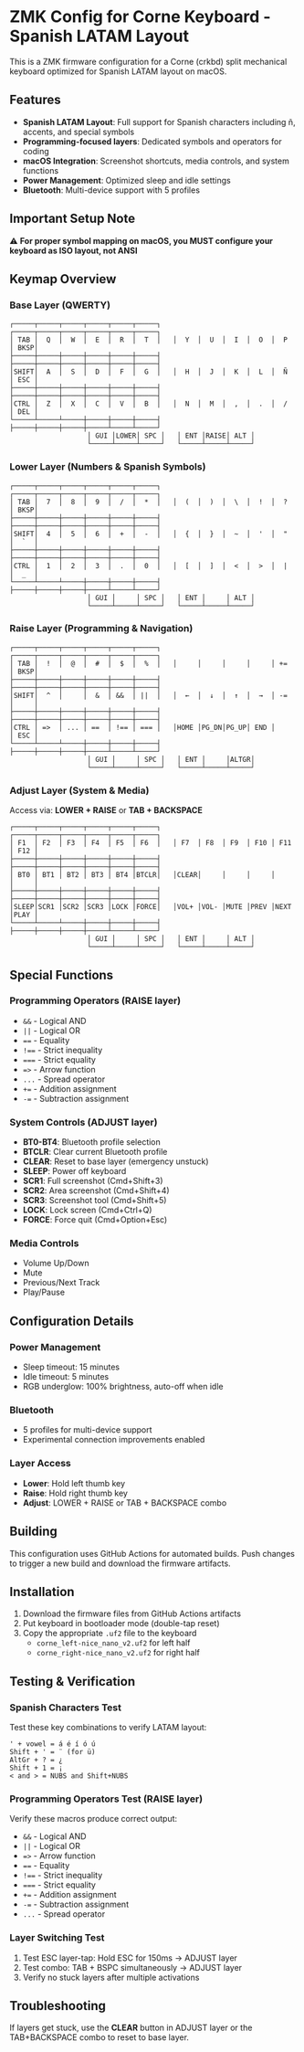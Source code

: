 # ZMK Config for Corne Keyboard - Spanish LATAM Layout

This is a ZMK firmware configuration for a Corne (crkbd) split mechanical keyboard optimized for Spanish LATAM layout on macOS.

## Features

- **Spanish LATAM Layout**: Full support for Spanish characters including ñ, accents, and special symbols
- **Programming-focused layers**: Dedicated symbols and operators for coding
- **macOS Integration**: Screenshot shortcuts, media controls, and system functions
- **Power Management**: Optimized sleep and idle settings
- **Bluetooth**: Multi-device support with 5 profiles

## Important Setup Note

⚠️ **For proper symbol mapping on macOS, you MUST configure your keyboard as ISO layout, not ANSI**

## Keymap Overview

### Base Layer (QWERTY)
```
┌─────┬─────┬─────┬─────┬─────┬─────┐   ┌─────┬─────┬─────┬─────┬─────┬─────┐
│ TAB │  Q  │  W  │  E  │  R  │  T  │   │  Y  │  U  │  I  │  O  │  P  │ BKSP│
├─────┼─────┼─────┼─────┼─────┼─────┤   ├─────┼─────┼─────┼─────┼─────┼─────┤
│SHIFT│  A  │  S  │  D  │  F  │  G  │   │  H  │  J  │  K  │  L  │  Ñ  │ ESC │
├─────┼─────┼─────┼─────┼─────┼─────┤   ├─────┼─────┼─────┼─────┼─────┼─────┤
│CTRL │  Z  │  X  │  C  │  V  │  B  │   │  N  │  M  │  ,  │  .  │  /  │ DEL │
└─────┴─────┴─────┼─────┼─────┼─────┤   ├─────┼─────┼─────┼─────┴─────┴─────┘
                   │ GUI │LOWER│ SPC │   │ ENT │RAISE│ ALT │
                   └─────┴─────┴─────┘   └─────┴─────┴─────┘
```

### Lower Layer (Numbers & Spanish Symbols)
```
┌─────┬─────┬─────┬─────┬─────┬─────┐   ┌─────┬─────┬─────┬─────┬─────┬─────┐
│ TAB │  7  │  8  │  9  │  /  │  *  │   │  (  │  )  │  \  │  !  │  ?  │ BKSP│
├─────┼─────┼─────┼─────┼─────┼─────┤   ├─────┼─────┼─────┼─────┼─────┼─────┤
│SHIFT│  4  │  5  │  6  │  +  │  -  │   │  {  │  }  │  ~  │  '  │  "  │  `  │
├─────┼─────┼─────┼─────┼─────┼─────┤   ├─────┼─────┼─────┼─────┼─────┼─────┤
│CTRL │  1  │  2  │  3  │  .  │  0  │   │  [  │  ]  │  <  │  >  │  |  │  _  │
└─────┴─────┴─────┼─────┼─────┼─────┤   ├─────┼─────┼─────┼─────┴─────┴─────┘
                   │ GUI │     │ SPC │   │ ENT │     │ ALT │
                   └─────┴─────┴─────┘   └─────┴─────┴─────┘
```

### Raise Layer (Programming & Navigation)
```
┌─────┬─────┬─────┬─────┬─────┬─────┐   ┌─────┬─────┬─────┬─────┬─────┬─────┐
│ TAB │  !  │  @  │  #  │  $  │  %  │   │     │     │     │     │ +=  │ BKSP│
├─────┼─────┼─────┼─────┼─────┼─────┤   ├─────┼─────┼─────┼─────┼─────┼─────┤
│SHIFT│  ^  │     │  &  │ &&  │ ||  │   │  ←  │  ↓  │  ↑  │  →  │ -=  │     │
├─────┼─────┼─────┼─────┼─────┼─────┤   ├─────┼─────┼─────┼─────┼─────┼─────┤
│CTRL │ =>  │ ... │ ==  │ !== │ === │   │HOME │PG_DN│PG_UP│ END │     │ ESC │
└─────┴─────┴─────┼─────┼─────┼─────┤   ├─────┼─────┼─────┼─────┴─────┴─────┘
                   │ GUI │     │ SPC │   │ ENT │     │ALTGR│
                   └─────┴─────┴─────┘   └─────┴─────┴─────┘
```

### Adjust Layer (System & Media)
Access via: **LOWER + RAISE** or **TAB + BACKSPACE**
```
┌─────┬─────┬─────┬─────┬─────┬─────┐   ┌─────┬─────┬─────┬─────┬─────┬─────┐
│ F1  │ F2  │ F3  │ F4  │ F5  │ F6  │   │ F7  │ F8  │ F9  │ F10 │ F11 │ F12 │
├─────┼─────┼─────┼─────┼─────┼─────┤   ├─────┼─────┼─────┼─────┼─────┼─────┤
│ BT0 │ BT1 │ BT2 │ BT3 │ BT4 │BTCLR│   │CLEAR│     │     │     │     │     │
├─────┼─────┼─────┼─────┼─────┼─────┤   ├─────┼─────┼─────┼─────┼─────┼─────┤
│SLEEP│SCR1 │SCR2 │SCR3 │LOCK │FORCE│   │VOL+ │VOL- │MUTE │PREV │NEXT │PLAY │
└─────┴─────┴─────┼─────┼─────┼─────┤   ├─────┼─────┼─────┼─────┴─────┴─────┘
                   │ GUI │     │ SPC │   │ ENT │     │ ALT │
                   └─────┴─────┴─────┘   └─────┴─────┴─────┘
```

## Special Functions

### Programming Operators (RAISE layer)
- `&&` - Logical AND
- `||` - Logical OR  
- `==` - Equality
- `!==` - Strict inequality
- `===` - Strict equality
- `=>` - Arrow function
- `...` - Spread operator
- `+=` - Addition assignment
- `-=` - Subtraction assignment

### System Controls (ADJUST layer)
- **BT0-BT4**: Bluetooth profile selection
- **BTCLR**: Clear current Bluetooth profile
- **CLEAR**: Reset to base layer (emergency unstuck)
- **SLEEP**: Power off keyboard
- **SCR1**: Full screenshot (Cmd+Shift+3)
- **SCR2**: Area screenshot (Cmd+Shift+4) 
- **SCR3**: Screenshot tool (Cmd+Shift+5)
- **LOCK**: Lock screen (Cmd+Ctrl+Q)
- **FORCE**: Force quit (Cmd+Option+Esc)

### Media Controls
- Volume Up/Down
- Mute
- Previous/Next Track
- Play/Pause

## Configuration Details

### Power Management
- Sleep timeout: 15 minutes
- Idle timeout: 5 minutes
- RGB underglow: 100% brightness, auto-off when idle

### Bluetooth
- 5 profiles for multi-device support
- Experimental connection improvements enabled

### Layer Access
- **Lower**: Hold left thumb key
- **Raise**: Hold right thumb key
- **Adjust**: LOWER + RAISE or TAB + BACKSPACE combo

## Building

This configuration uses GitHub Actions for automated builds. Push changes to trigger a new build and download the firmware artifacts.

## Installation

1. Download the firmware files from GitHub Actions artifacts
2. Put keyboard in bootloader mode (double-tap reset)
3. Copy the appropriate `.uf2` file to the keyboard
   - `corne_left-nice_nano_v2.uf2` for left half
   - `corne_right-nice_nano_v2.uf2` for right half

## Testing & Verification

### Spanish Characters Test
Test these key combinations to verify LATAM layout:
```
' + vowel = á é í ó ú
Shift + ' = ¨ (for ü)
AltGr + ? = ¿
Shift + 1 = ¡
< and > = NUBS and Shift+NUBS
```

### Programming Operators Test (RAISE layer)
Verify these macros produce correct output:
- `&&` - Logical AND
- `||` - Logical OR
- `=>` - Arrow function
- `==` - Equality
- `!==` - Strict inequality
- `===` - Strict equality
- `+=` - Addition assignment
- `-=` - Subtraction assignment
- `...` - Spread operator

### Layer Switching Test
1. Test ESC layer-tap: Hold ESC for 150ms → ADJUST layer
2. Test combo: TAB + BSPC simultaneously → ADJUST layer
3. Verify no stuck layers after multiple activations

## Troubleshooting

If layers get stuck, use the **CLEAR** button in ADJUST layer or the TAB+BACKSPACE combo to reset to base layer.